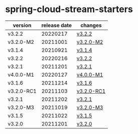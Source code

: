 # spring-cloud-stream-starters	


|version|release date|changes|
|---|---|---|
|v3.2.2|20220217|[v3.2.2](./v3.2.2-20220217.md)|
|v3.2.0-M2|20211001|[v3.2.0-M2](./v3.2.0-M2-20211001.md)|
|v3.1.4|20210921|[v3.1.4](./v3.1.4-20210921.md)|
|v3.2.2|20220216|[v3.2.2](./v3.2.2-20220216.md)|
|v3.2.1|20211201|[v3.2.1](./v3.2.1-20211201.md)|
|v4.0.0-M1|20220127|[v4.0.0-M1](./v4.0.0-M1-20220127.md)|
|v3.1.6|20211214|[v3.1.6](./v3.1.6-20211214.md)|
|v3.2.0-RC1|20211103|[v3.2.0-RC1](./v3.2.0-RC1-20211103.md)|
|v3.2.1|20211202|[v3.2.1](./v3.2.1-20211202.md)|
|v3.2.0-M3|20211019|[v3.2.0-M3](./v3.2.0-M3-20211019.md)|
|v3.1.5|20211022|[v3.1.5](./v3.1.5-20211022.md)|
|v3.2.0|20211201|[v3.2.0](./v3.2.0-20211201.md)|
